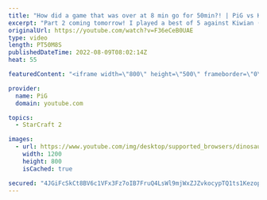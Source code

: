 ```yaml
---
title: "How did a game that was over at 8 min go for 50min?! | PiG vs Kiwian ZvT Showmatch (Part 1) - SC2"
excerpt: "Part 2 coming tomorrow! I played a best of 5 against Kiwian (Top) who is a former Terran pro who played in GSL. Neither of us could have predicted that game 1 would go like this... The showmatch went so long I had to split it up for youtube! -- 🐷 Second Channel for Learning StarCraft 2: https://www.youtube.com/c/PiGRandom"
originalUrl: https://youtube.com/watch?v=F36eCeB0UAE
type: video
length: PT50M8S
publishedDateTime: 2022-08-09T08:02:14Z
heat: 55

featuredContent: "<iframe width=\"800\" height=\"500\" frameborder=\"0\" src=\"https://www.youtube.com/embed/F36eCeB0UAE\" allow=\"accelerometer; autoplay; encrypted-media; gyroscope; picture-in-picture\" allowfullscreen></iframe>"

provider:
  name: PiG
  domain: youtube.com

topics:
  - StarCraft 2

images:
  - url: https://www.youtube.com/img/desktop/supported_browsers/dinosaur.png
    width: 1200
    height: 800
    isCached: true

secured: "4JGiFcSkCt8BV6c1VFx3Fz7oIB7FruQ4LsWl9mjWxZJZvkocypTQ1ts1KezopdMGC82+xVz7fBOKGMPwCrWPu1ulvw1DC12yeZt5Ewi0VHZZzp9mOrutfNjhM5hDxtjy0XN2OmlI0rOK8CZk8O5CDR3fIWA8dgP1DHD8i/xDlTMUC0SzxEjdrFvVVArUznpctdYcvVReHV27OJMUaxM1DqzA2/ZulyFWcCPLh+u7NrYdOOIRMiyYw8Dao6dREsbJ7pDeQF8yi8GpsuqbcpMUItbwxD6Fm3TSxPGKWdBU6TfvXYd4PLkGOTrZd4oH0/H3QlNEp/4LzsIW5VFa9Pjze6e65yq1GYh9mU78kQCFLlPUeTkSQEWhyJR+/u6cAUAPxdQoHpjSt+BZr7nameRdMo1PUzumYYz2P+HxCDcunKk=;YshlxucQVJDncHYwlM076Q=="
---
```


